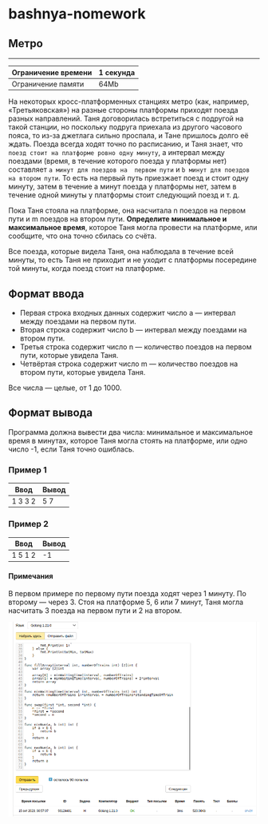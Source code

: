 # bashnya-nomework


## Метро
___


| Ограничение времени | 1 секунда |
|-|-|
| Ограничение памяти |	64Mb |

На некоторых кросс-платформенных станциях метро (как, например, «Третьяковская») на разные стороны платформы приходят 
поезда разных направлений. Таня договорилась встретиться с подругой на такой станции, но поскольку подруга приехала 
из другого часового пояса, то из-за джетлага сильно проспала, и Тане пришлось долго её ждать. 
Поезда всегда ходят точно по расписанию, и Таня знает, что `поезд стоит на платформе ровно одну минуту`, а 
интервал между поездами (время, в течение которого поезда у платформы нет) составляет `a минут для поездов на 
первом пути` и `b минут для поездов на втором пути`. То есть на первый путь приезжает поезд и стоит одну минуту, затем в 
течение a минут поезда у платформы нет, затем в течение одной минуты у платформы стоит следующий поезд и т. д.

Пока Таня стояла на платформе, она насчитала n поездов на первом пути и m поездов на втором пути. 
**Определите минимальное и максимальное время**, которое Таня могла провести на платформе, 
или сообщите, что она точно сбилась со счёта.

Все поезда, которые видела Таня, она наблюдала в течение всей минуты, то есть Таня не приходит и 
не уходит с платформы посередине той минуты, когда поезд стоит на платформе.

## Формат ввода

* Первая строка входных данных содержит число a — интервал между поездами на первом пути. 
* Вторая строка содержит число b — интервал между поездами на втором пути. 
* Третья строка содержит число n — количество поездов на первом пути, которые увидела Таня. 
* Четвёртая строка содержит число m — количество поездов на втором пути, которые увидела Таня. 

Все числа — целые, от 1 до 1000.

## Формат вывода

Программа должна вывести два числа: минимальное и максимальное время в минутах, которое Таня могла стоять на платформе, или одно число -1, если Таня точно ошиблась.

### Пример 1

|Ввод | Вывод|
|-|-|
|1 3 3 2| 5 7|


### Пример 2
| Ввод | Вывод |
| --- | --- |
| 1 5 1 2 | -1 |

#### Примечания

В первом примере по первому пути поезда ходят через 1 минуту. По второму — через 3. Стоя на платформе 5, 6 или 7 минут, 
Таня могла насчитать 3 поезда на первом пути и 2 на втором.


![img.png](img.png)